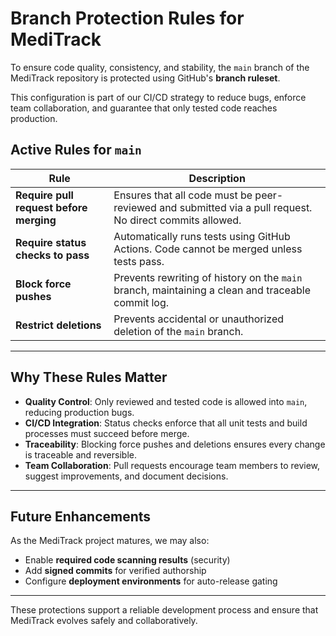 # Branch Protection Rules for MediTrack

To ensure code quality, consistency, and stability, the `main` branch of the MediTrack repository is protected using GitHub's **branch ruleset**.

This configuration is part of our CI/CD strategy to reduce bugs, enforce team collaboration, and guarantee that only tested code reaches production.


## Active Rules for `main`

| Rule | Description |
|------|-------------|
| **Require pull request before merging** | Ensures that all code must be peer-reviewed and submitted via a pull request. No direct commits allowed. |
| **Require status checks to pass** | Automatically runs tests using GitHub Actions. Code cannot be merged unless tests pass. |
| **Block force pushes** | Prevents rewriting of history on the `main` branch, maintaining a clean and traceable commit log. |
| **Restrict deletions** | Prevents accidental or unauthorized deletion of the `main` branch. |

---

## Why These Rules Matter

-  **Quality Control**: Only reviewed and tested code is allowed into `main`, reducing production bugs.
-  **CI/CD Integration**: Status checks enforce that all unit tests and build processes must succeed before merge.
-  **Traceability**: Blocking force pushes and deletions ensures every change is traceable and reversible.
-  **Team Collaboration**: Pull requests encourage team members to review, suggest improvements, and document decisions.

---

## Future Enhancements

As the MediTrack project matures, we may also:
- Enable **required code scanning results** (security)
- Add **signed commits** for verified authorship
- Configure **deployment environments** for auto-release gating

---

These protections support a reliable development process and ensure that MediTrack evolves safely and collaboratively.
